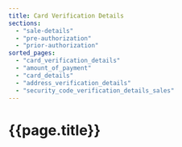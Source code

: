 ```yaml
---
title: Card Verification Details
sections:
  - "sale-details"
  - "pre-authorization"
  - "prior-authorization"
sorted_pages:
  - "card_verification_details"
  - "amount_of_payment"
  - "card_details"
  - "address_verification_details"
  - "security_code_verification_details_sales"
---
```

# {{page.title}}
